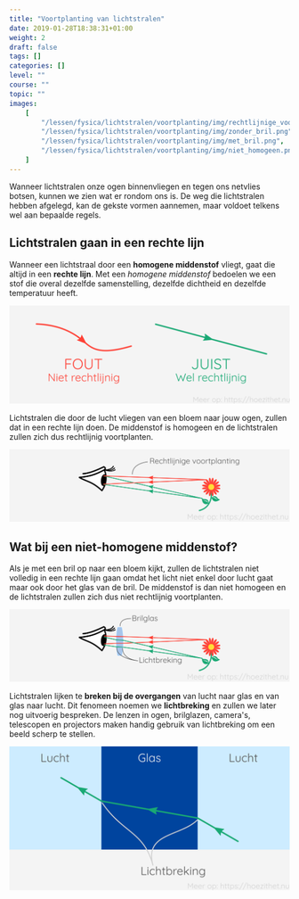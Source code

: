 ```yaml
---
title: "Voortplanting van lichtstralen"
date: 2019-01-28T18:38:31+01:00
weight: 2
draft: false
tags: []
categories: []
level: ""
course: ""
topic: ""
images:
    [
        "/lessen/fysica/lichtstralen/voortplanting/img/rechtlijnige_voortplanting.png",
        "/lessen/fysica/lichtstralen/voortplanting/img/zonder_bril.png",
        "/lessen/fysica/lichtstralen/voortplanting/img/met_bril.png",
        "/lessen/fysica/lichtstralen/voortplanting/img/niet_homogeen.png",
    ]
---
```


Wanneer lichtstralen onze ogen binnenvliegen en tegen ons netvlies botsen,
kunnen we zien wat er rondom ons is. De weg die lichtstralen hebben afgelegd,
kan de gekste vormen aannemen, maar voldoet telkens wel aan bepaalde regels.

## Lichtstralen gaan in een rechte lijn

Wanneer een lichtstraal door een **homogene middenstof** vliegt, gaat die
altijd in een **rechte lijn**. Met een _homogene middenstof_ bedoelen we een
stof die overal dezelfde samenstelling, dezelfde dichtheid en dezelfde
temperatuur heeft.

![](img/rechtlijnige_voortplanting.png )

Lichtstralen die door de lucht vliegen van een bloem naar jouw ogen, zullen dat
in een rechte lijn doen. De middenstof is homogeen en de lichtstralen zullen
zich dus rechtlijnig voortplanten.

![](img/zonder_bril.png )

## Wat bij een niet-homogene middenstof?

Als je met een bril op naar een bloem kijkt, zullen de lichtstralen niet
volledig in een rechte lijn gaan omdat het licht niet enkel door lucht gaat
maar ook door het glas van de bril. De middenstof is dan niet homogeen en de
lichtstralen zullen zich dus niet rechtlijnig voortplanten.

![](img/met_bril.png )

Lichtstralen lijken te **breken bij de overgangen** van lucht naar glas en van
glas naar lucht. Dit fenomeen noemen we **lichtbreking** en zullen we later nog
uitvoerig bespreken. De lenzen in ogen, brilglazen, camera's, telescopen en
projectors maken handig gebruik van lichtbreking om een beeld scherp te
stellen.

![](img/niet_homogeen.png )
